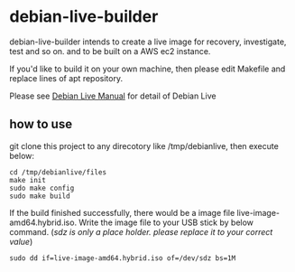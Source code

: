 # debian-live-builder

debian-live-builder intends to create a live image for recovery, investigate, test and so on.
and to be built on a AWS ec2 instance.

If you'd like to build it on your own machine, then please edit Makefile and replace lines of apt repository.

Please see [Debian Live Manual](https://live-team.pages.debian.net/live-manual/html/live-manual/index.en.html) for detail of Debian Live

## how to use

git clone this project to any direcotory like /tmp/debianlive,
then execute below:

	cd /tmp/debianlive/files
	make init
	sudo make config
	sudo make build

If the build finished successfully, there would be a image file live-image-amd64.hybrid.iso.
Write the image file to your USB stick by below command.
(*sdz is only a place holder. please replace it to your correct value*)

	sudo dd if=live-image-amd64.hybrid.iso of=/dev/sdz bs=1M

